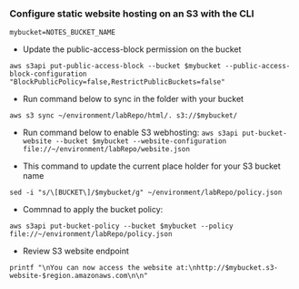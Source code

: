 
### Configure static website hosting on an S3 with the CLI 

``mybucket=NOTES_BUCKET_NAME``

- Update the public-access-block permission on the bucket 

```aws s3api put-public-access-block --bucket $mybucket --public-access-block-configuration "BlockPublicPolicy=false,RestrictPublicBuckets=false"```

- Run command below to sync in the folder with your bucket 

```aws s3 sync ~/environment/labRepo/html/. s3://$mybucket/```

- Run command below to enable S3 webhosting: 
```aws s3api put-bucket-website --bucket $mybucket --website-configuration file://~/environment/labRepo/website.json```

- This command to update the current place holder for your S3 bucket name 

```sed -i "s/\[BUCKET\]/$mybucket/g" ~/environment/labRepo/policy.json```

- Commnad to apply the bucket policy: 

```aws s3api put-bucket-policy --bucket $mybucket --policy file://~/environment/labRepo/policy.json```

-  Review S3 website endpoint 

```printf "\nYou can now access the website at:\nhttp://$mybucket.s3-website-$region.amazonaws.com\n\n"```